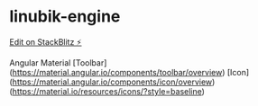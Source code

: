 # linubik-engine

[Edit on StackBlitz ⚡️](https://stackblitz.com/edit/linubik-engine)

Angular Material
[Toolbar] (https://material.angular.io/components/toolbar/overview)
[Icon] (https://material.angular.io/components/icon/overview) (https://material.io/resources/icons/?style=baseline)
